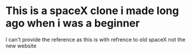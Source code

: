 # This is a spaceX clone i made long ago when i was a beginner
<p>I can't provide the reference as this is with refrence to old spaceX not the new website</p>
